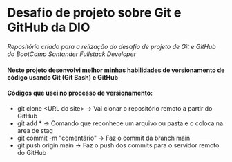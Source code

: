 # Desafio de projeto sobre Git e GitHub da DIO
_Repositório criado para a relização do desafio de projeto de Git e GitHub do BootCamp Santander Fullstack Developer_

#### Neste projeto desenvolvi melhor minhas habilidades de versionamento de código usando Git (Git Bash) e GitHub

#### Códigos que usei no processo de versionamento:

- git clone \<URL do site\> -> Vai clonar o repositório remoto a partir do GitHub
- git add * -> Comando que reconhece um arquivo ou pasta e o coloca na area de stag
- git commit -m "comentário" -> Faz o commit da branch main
- git push origin main   -> Faz o push dos commits para o servidor remoto do GitHub
